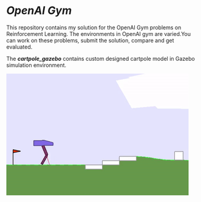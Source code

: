 # ***OpenAI Gym***
This repository contains my solution for the OpenAI Gym problems on Reinforcement Learning.
The environments in OpenAI gym are varied.You can work on these problems, submit the solution, compare and get evaluated.

The ***cartpole_gazebo*** contains custom designed cartpole model in Gazebo simulation environment.

![Example - BipedalWalkerHardcore-v2](images/example.gif "BipedalWalkerHardcore-v2" )
